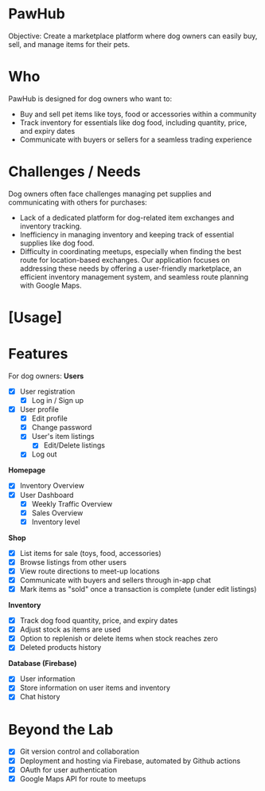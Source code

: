 # PawHub
Objective: Create a marketplace platform where dog owners can easily buy, sell, and manage items for their pets.
# Who
PawHub is designed for dog owners who want to:
- Buy and sell pet items like toys, food or accessories within a community
- Track inventory for essentials like dog food, including quantity, price, and expiry dates
- Communicate with buyers or sellers for a seamless trading experience
# Challenges / Needs
Dog owners often face challenges managing pet supplies and communicating with others for purchases:
- Lack of a dedicated platform for dog-related item exchanges and inventory tracking.
- Inefficiency in managing inventory and keeping track of essential supplies like dog food.
- Difficulty in coordinating meetups, especially when finding the best route for location-based exchanges.
Our application focuses on addressing these needs by offering a user-friendly marketplace, an efficient inventory management system, and seamless route planning with Google Maps.

# [Usage]

# Features
For dog owners:
**Users**
- [x] User registration
    - [x] Log in / Sign up
- [x] User profile 
    - [x] Edit profile
    - [x] Change password
    - [x] User's item listings
        - [x] Edit/Delete listings
    - [x] Log out

**Homepage**
- [x] Inventory Overview
- [x] User Dashboard
    - [x] Weekly Traffic Overview
    - [x] Sales Overview
    - [x] Inventory level

**Shop**
- [x] List items for sale (toys, food, accessories)
- [x] Browse listings from other users
- [x] View route directions to meet-up locations
- [x] Communicate with buyers and sellers through in-app chat
- [x] Mark items as "sold" once a transaction is complete (under edit listings)

**Inventory**
- [x] Track dog food quantity, price, and expiry dates
- [x] Adjust stock as items are used
- [x] Option to replenish or delete items when stock reaches zero
- [x] Deleted products history

**Database (Firebase)**
- [x] User information
- [x] Store information on user items and inventory
- [x] Chat history

# Beyond the Lab
- [x] Git version control and collaboration
- [x] Deployment and hosting via Firebase, automated by Github actions
- [x] OAuth for user authentication
- [x] Google Maps API for route to meetups
